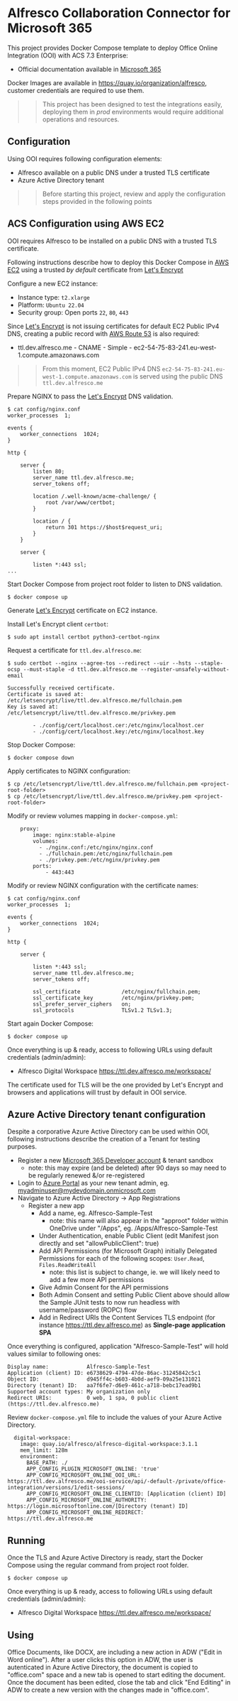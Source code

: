 # Alfresco Collaboration Connector for Microsoft 365

This project provides Docker Compose template to deploy Office Online Integration (OOI) with ACS 7.3 Enterprise:

* Official documentation available in [Microsoft 365](https://docs.alfresco.com/microsoft-365/latest/)

Docker Images are available in https://quay.io/organization/alfresco, customer credentials are required to use them.

>> This project has been designed to test the integrations easily, deploying them in *prod* environments would require additional operations and resources.


## Configuration

Using OOI requires following configuration elements:

* Alfresco available on a public DNS under a trusted TLS certificate
* Azure Active Directory tenant

>> Before starting this project, review and apply the configuration steps provided in the following points


## ACS Configuration using AWS EC2

OOI requires Alfresco to be installed on a public DNS with a trusted TLS certificate.

Following instructions describe how to deploy this Docker Compose in [AWS EC2](https://aws.amazon.com/ec2/) using a trusted *by default* certificate from [Let's Encrypt](https://letsencrypt.org)

Configure a new EC2 instance:

* Instance type: `t2.xlarge`
* Platform: `Ubuntu 22.04`
* Security group: Open ports `22`, `80`, `443`

Since [Let's Encrypt](https://letsencrypt.org) is not issuing certificates for default EC2 Public IPv4 DNS, creating a public record with [AWS Route 53](https://aws.amazon.com/route53/) is also required:

* ttl.dev.alfresco.me - CNAME - Simple - ec2-54-75-83-241.eu-west-1.compute.amazonaws.com

>> From this moment, EC2 Public IPv4 DNS `ec2-54-75-83-241.eu-west-1.compute.amazonaws.com` is served using the public DNS `ttl.dev.alfresco.me`

Prepare NGINX to pass the [Let's Encrypt](https://letsencrypt.org) DNS validation.

```
$ cat config/nginx.conf
worker_processes  1;

events {
    worker_connections  1024;
}

http {

    server {
        listen 80;
        server_name ttl.dev.alfresco.me;
        server_tokens off;

        location /.well-known/acme-challenge/ {
            root /var/www/certbot;
        }

        location / {
            return 301 https://$host$request_uri;
        }
    }

    server {

        listen *:443 ssl;
...
```

Start Docker Compose from project root folder to listen to DNS validation.

```
$ docker compose up
```    

Generate [Let's Encrypt](https://letsencrypt.org) certificate on EC2 instance.

Install Let's Encrypt client `certbot`:

```
$ sudo apt install certbot python3-certbot-nginx
```

Request a certificate for `ttl.dev.alfresco.me`:

```
$ sudo certbot --nginx --agree-tos --redirect --uir --hsts --staple-ocsp --must-staple -d ttl.dev.alfresco.me --register-unsafely-without-email

Successfully received certificate.
Certificate is saved at: /etc/letsencrypt/live/ttl.dev.alfresco.me/fullchain.pem
Key is saved at:         /etc/letsencrypt/live/ttl.dev.alfresco.me/privkey.pem
```


            - ./config/cert/localhost.cer:/etc/nginx/localhost.cer
            - ./config/cert/localhost.key:/etc/nginx/localhost.key 

Stop Docker Compose:

```
$ docker compose down
```

Apply certificates to NGINX configuration:

```
$ cp /etc/letsencrypt/live/ttl.dev.alfresco.me/fullchain.pem <project-root-folder>
$ cp /etc/letsencrypt/live/ttl.dev.alfresco.me/privkey.pem <project-root-folder>
```

Modify or review volumes mapping in `docker-compose.yml`:

```
    proxy:
        image: nginx:stable-alpine
        volumes:
          - ./nginx.conf:/etc/nginx/nginx.conf
          - ./fullchain.pem:/etc/nginx/fullchain.pem
          - ./privkey.pem:/etc/nginx/privkey.pem
        ports:
            - 443:443
```

Modify or review NGINX configuration with the certificate names:

```
$ cat config/nginx.conf
worker_processes  1;

events {
    worker_connections  1024;
}

http {

    server {

        listen *:443 ssl;
        server_name ttl.dev.alfresco.me;
        server_tokens off;

        ssl_certificate             /etc/nginx/fullchain.pem;
        ssl_certificate_key         /etc/nginx/privkey.pem;
        ssl_prefer_server_ciphers   on;
        ssl_protocols               TLSv1.2 TLSv1.3;

```

Start again Docker Compose:

```
$ docker compose up 
```

Once everything is up & ready, access to following URLs using default credentials (admin/admin):

* Alfresco Digital Workspace https://ttl.dev.alfresco.me/workspace/

The certificate used for TLS will be the one provided by Let's Encrypt and browsers and applications will trust by default in OOI service.


## Azure Active Directory tenant configuration

Despite a corporative Azure Active Directory can be used within OOI, following instructions describe the creation of a Tenant for testing purposes.

* Register a new [Microsoft 365 Developer account](https://developer.microsoft.com/en-us/microsoft-365/dev-program) & tenant sandbox
  * note: this may expire (and be deleted) after 90 days so may need to be regularly renewed &/or re-registered
* Login to [Azure Portal](https://portal.azure.com/) as your new tenant admin, eg. myadminuser@mydevdomain.onmicrosoft.com
* Navigate to Azure Active Directory -> App Registrations
  * Register a new app
    * Add a name, eg. Alfresco-Sample-Test
      * note: this name will also appear in the "approot" folder within OneDrive under "/Apps", eg. /Apps/Alfresco-Sample-Test
    * Under Authentication, enable Public Client (edit Manifest json directly and set "allowPublicClient": true)
    * Add API Permissions (for Microsoft Graph) initially Delegated Permissions for each of the following scopes: `User.Read`, `Files.ReadWriteAll`
      * note: this list is subject to change, ie. we will likely need to add a few more API permissions
    * Give Admin Consent for the API permissions
    * Both Admin Consent and setting Public Client above should allow the Sample JUnit tests to now run headless with username/password (ROPC) flow
    * Add in Redirect URIs the Content Services TLS endpoint (for instance https://ttl.dev.alfresco.me) as **Single-page application SPA**

Once everything is configured, application "Alfresco-Sample-Test" will hold values similar to following ones:

```
Display name:            Alfresco-Sample-Test
Application (client) ID: e6738629-4794-47de-86ac-31245842c5c1
Object ID:               d945ff4c-b603-4b0d-aef9-09a25e131021
Directory (tenant) ID:   aa7f6fe7-d6e9-461c-a718-bebc17ead9b1
Supported account types: My organization only
Redirect URIs:           0 web, 1 spa, 0 public client (https://ttl.dev.alfresco.me)
```

Review `docker-compose.yml` file to include the values of your Azure Active Directory.

```
  digital-workspace:
    image: quay.io/alfresco/alfresco-digital-workspace:3.1.1
    mem_limit: 128m
    environment:
      BASE_PATH: ./
      APP_CONFIG_PLUGIN_MICROSOFT_ONLINE: 'true'
      APP_CONFIG_MICROSOFT_ONLINE_OOI_URL: https://ttl.dev.alfresco.me/ooi-service/api/-default-/private/office-integration/versions/1/edit-sessions/
      APP_CONFIG_MICROSOFT_ONLINE_CLIENTID: [Application (client) ID]
      APP_CONFIG_MICROSOFT_ONLINE_AUTHORITY: https://login.microsoftonline.com/[Directory (tenant) ID]
      APP_CONFIG_MICROSOFT_ONLINE_REDIRECT: https://ttl.dev.alfresco.me
```


## Running

Once the TLS and Azure Active Directory is ready, start the Docker Compose using the regular command from project root folder.

```
$ docker compose up
```

Once everything is up & ready, access to following URLs using default credentials (admin/admin):

* Alfresco Digital Workspace https://ttl.dev.alfresco.me/workspace/


## Using

Office Documents, like DOCX, are including a new action in ADW ("Edit in Word online"). After a user clicks this option in ADW, the user is autenticated in Azure Active Directory, the document is copied to "office.com" space and a new tab is opened to start editing the document. Once the document has been edited, close the tab and click "End Editing" in ADW to create a new version with the changes made in "office.com".